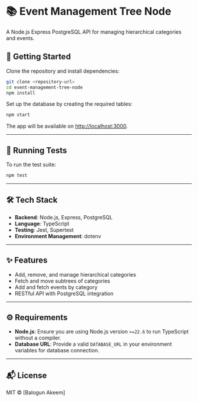 # 📚 Event Management Tree Node

A Node.js Express PostgreSQL API for managing hierarchical categories and events.

## 🚀 Getting Started

Clone the repository and install dependencies:

```bash
git clone <repository-url>
cd event-management-tree-node
npm install
```

Set up the database by creating the required tables:

```bash
npm start
```

The app will be available on [http://localhost:3000](http://localhost:3000).

---

## 🧪 Running Tests

To run the test suite:

```bash
npm test
```

---

## 🛠️ Tech Stack

- **Backend**: Node.js, Express, PostgreSQL
- **Language**: TypeScript
- **Testing**: Jest, Supertest
- **Environment Management**: dotenv

---

## ✨ Features

- Add, remove, and manage hierarchical categories
- Fetch and move subtrees of categories
- Add and fetch events by category
- RESTful API with PostgreSQL integration

---

## ⚙️ Requirements

- **Node.js**: Ensure you are using Node.js version `>=22.6` to run TypeScript without a compiler.
- **Database URL**: Provide a valid `DATABASE_URL` in your environment variables for database connection.

---

## 📬 License

MIT © [Balogun Akeem]